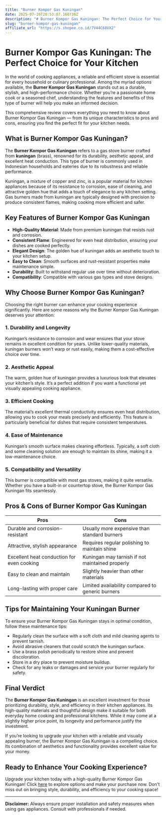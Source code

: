 ```yaml
---
title: "Burner Kompor Gas Kuningan"
date: 2025-07-16T20:53:07.160736Z
description: "# Burner Kompor Gas Kuningan: The Perfect Choice for Your Kitchen..."
slug: "burner-kompor-gas-kuningan"
affiliate_url: "https://s.shopee.co.id/7V44C68VX2"
---
```

# Burner Kompor Gas Kuningan: The Perfect Choice for Your Kitchen

In the world of cooking appliances, a reliable and efficient stove is essential for every household or culinary professional. Among the myriad options available, the **Burner Kompor Gas Kuningan** stands out as a durable, stylish, and high-performance choice. Whether you’re a passionate home cook or a seasoned chef, understanding the features and benefits of this type of burner will help you make an informed decision.

This comprehensive review covers everything you need to know about Burner Kompor Gas Kuningan — from its unique characteristics to pros and cons, ensuring you find the perfect fit for your kitchen needs.

## What is Burner Kompor Gas Kuningan?

The **Burner Kompor Gas Kuningan** refers to a gas stove burner crafted from **kuningan** (brass), renowned for its durability, aesthetic appeal, and excellent heat conduction. This type of burner is commonly used in Indonesian households and eateries due to its robustness and reliable performance.

Kuningan, a mixture of copper and zinc, is a popular material for kitchen appliances because of its resistance to corrosion, ease of cleaning, and attractive golden hue that adds a touch of elegance to any kitchen setting. Gas burners made from kuningan are typically designed with precision to produce consistent flames, making cooking more efficient and safer.

## Key Features of Burner Kompor Gas Kuningan

- **High-Quality Material**: Made from premium kuningan that resists rust and corrosion.
- **Consistent Flame**: Engineered for even heat distribution, ensuring your dishes are cooked perfectly.
- **Elegant Design**: The golden hue of kuningan adds an aesthetic touch to your kitchen setup.
- **Easy to Clean**: Smooth surfaces and rust-resistant properties make maintenance simple.
- **Durability**: Built to withstand regular use over time without deterioration.
- **Compatibility**: Compatible with various gas types and stove designs.

## Why Choose Burner Kompor Gas Kuningan?

Choosing the right burner can enhance your cooking experience significantly. Here are some reasons why the Burner Kompor Gas Kuningan deserves your attention:

### 1. Durability and Longevity

Kuningan’s resistance to corrosion and wear ensures that your stove remains in excellent condition for years. Unlike lower-quality materials, kuningan burners won’t warp or rust easily, making them a cost-effective choice over time.

### 2. Aesthetic Appeal

The warm, golden hue of kuningan provides a luxurious look that elevates your kitchen’s style. It’s a perfect addition if you want a functional yet visually appealing cooking appliance.

### 3. Efficient Cooking

The material’s excellent thermal conductivity ensures even heat distribution, allowing you to cook your meals precisely and efficiently. This feature is particularly beneficial for dishes that require consistent temperatures.

### 4. Ease of Maintenance

Kuningan’s smooth surface makes cleaning effortless. Typically, a soft cloth and some cleaning solution are enough to maintain its shine, making it a low-maintenance choice.

### 5. Compatibility and Versatility

This burner is compatible with most gas stoves, making it quite versatile. Whether you have a built-in or countertop stove, the Burner Kompor Gas Kuningan fits seamlessly.

## Pros & Cons of Burner Kompor Gas Kuningan

| **Pros** | **Cons** |
|------------|--------------|
| Durable and corrosion-resistant | Usually more expensive than standard burners |
| Attractive, stylish appearance | Requires regular polishing to maintain shine |
| Excellent heat conduction for even cooking | Kuningan may tarnish if not maintained properly |
| Easy to clean and maintain | Slightly heavier than other materials |
| Long-lasting with proper care | Limited availability compared to generic burners |

## Tips for Maintaining Your Kuningan Burner

To ensure your Burner Kompor Gas Kuningan stays in optimal condition, follow these maintenance tips:

- Regularly clean the surface with a soft cloth and mild cleaning agents to prevent tarnish.
- Avoid abrasive cleaners that could scratch the kuningan surface.
- Use a brass polish periodically to restore shine and prevent discoloration.
- Store in a dry place to prevent moisture buildup.
- Check for any leaks or damages and service your burner regularly for safety.

## Final Verdict

The **Burner Kompor Gas Kuningan** is an excellent investment for those prioritizing durability, style, and efficiency in their kitchen appliances. Its high-quality materials and thoughtful design make it suitable for both everyday home cooking and professional kitchens. While it may come at a slightly higher price point, its longevity and performance justify the investment.

If you’re looking to upgrade your kitchen with a reliable and visually appealing burner, the Burner Kompor Gas Kuningan is a compelling choice. Its combination of aesthetics and functionality provides excellent value for your money.

## Ready to Enhance Your Cooking Experience?

Upgrade your kitchen today with a high-quality Burner Kompor Gas Kuningan! Click [here](https://s.shopee.co.id/7V44C68VX2) to explore options and make your purchase now. Don't miss out on bringing style, durability, and efficiency to your cooking space!

---

**Disclaimer:** Always ensure proper installation and safety measures when using gas appliances. Consult with professionals if needed.